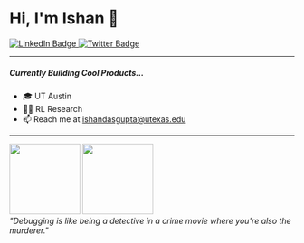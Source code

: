 <!--
**TheIshanD/TheIshanD** is a ✨ _special_ ✨ repository because its `README.md` (this file) appears on your GitHub profile.

Here are some ideas to get you started:

- 🔭 I’m currently working on ...
- 🌱 I’m currently learning ...
- 👯 I’m looking to collaborate on ...
- 🤔 I’m looking for help with ...
- 💬 Ask me about ...
- 📫 How to reach me: ...
- 😄 Pronouns: ...
- ⚡ Fun fact: ...
-->



<h1 align="left">Hi, I'm Ishan 👋</h1>

<div id="badges" align="left">
  <a href="https://www.linkedin.com/in/ishandasgupta/">
    <img src="https://img.shields.io/badge/LinkedIn-blue?style=for-the-badge&logo=linkedin&logoColor=white" alt="LinkedIn Badge"/>
  </a>
  <a href="https://x.com/itsishand">
    <img src="https://img.shields.io/badge/Twitter-black?style=for-the-badge&logo=x&logoColor=white" alt="Twitter Badge"/>
  </a>
</div>

---

<h5 align="left">Currently Building Cool Products...</h5>

- 🎓 UT Austin
- 🧑‍🔬 RL Research
- 📫 Reach me at ishandasgupta@utexas.edu

---

<div align="left">
  <img src="https://media2.giphy.com/media/v1.Y2lkPTc5MGI3NjExem5wM3NyenM1Z3F4aGt1eHc4N3JjNDhxOWRpc2hlbjl0MmZ4Y3F4ayZlcD12MV9pbnRlcm5hbF9naWZfYnlfaWQmY3Q9Zw/LD2ZJ0pdNmCxFikNQ5/giphy.gif" width="125" height="125"/>
  <img src="https://media4.giphy.com/media/v1.Y2lkPTc5MGI3NjExZThkdGNoZWxlOG96eWcybndycXBxa2R3OHZvdjFwazgyNjh0NHFvdyZlcD12MV9pbnRlcm5hbF9naWZfYnlfaWQmY3Q9Zw/78XCFBGOlS6keY1Bil/giphy.gif" width="125" height="125"/>
</div>

<div align="left">
  <em>"Debugging is like being a detective in a crime movie where you're also the murderer."</em>
</div>